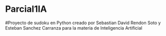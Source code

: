 # Parcial1IA

#Proyecto de sudoku en Python creado por Sebastian David Rendon Soto y Esteban Sanchez Carranza para la materia de Inteligencia Artificial
